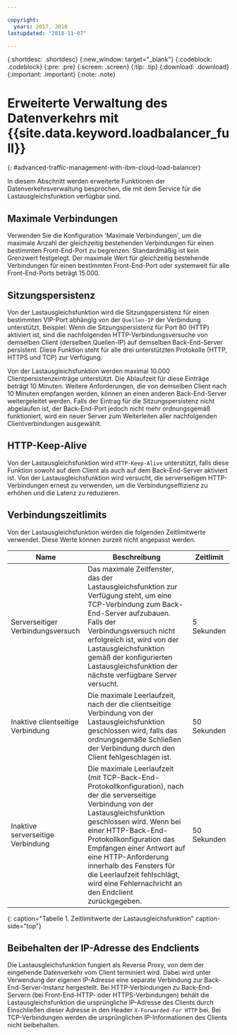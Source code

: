 ```yaml
---

copyright:
  years: 2017, 2018
lastupdated: "2018-11-07"

---
```


{:shortdesc: .shortdesc}
{:new_window: target="_blank"}
{:codeblock: .codeblock}
{:pre: .pre}
{:screen: .screen}
{:tip: .tip}
{:download: .download}
{:important: .important}
{:note: .note}

# Erweiterte Verwaltung des Datenverkehrs mit {{site.data.keyword.loadbalancer_full}}
{: #advanced-traffic-management-with-ibm-cloud-load-balancer}

In diesem Abschnitt werden erweiterte Funktionen der Datenverkehrsverwaltung besprochen, die mit dem Service für die Lastausgleichsfunktion verfügbar sind.

## Maximale Verbindungen

Verwenden Sie die Konfiguration 'Maximale Verbindungen', um die maximale Anzahl der gleichzeitig bestehenden Verbindungen für einen bestimmten Front-End-Port zu begrenzen. Standardmäßig ist kein Grenzwert festgelegt. Der maximale Wert für gleichzeitig bestehende Verbindungen für einen bestimmten Front-End-Port oder systemweit für alle Front-End-Ports beträgt 15.000.  

## Sitzungspersistenz

Von der Lastausgleichsfunktion wird die Sitzungspersistenz für einen bestimmten VIP-Port abhängig von der `Quellen-IP` der Verbindung unterstützt. Beispiel: Wenn die Sitzungspersistenz für Port 80 (HTTP) aktiviert ist, sind die nachfolgenden HTTP-Verbindungsversuche von demselben Client (derselben Quellen-IP) auf demselben Back-End-Server persistent. Diese Funktion steht für alle drei unterstützten Protokolle (HTTP, HTTPS und TCP) zur Verfügung.

Von der Lastausgleichsfunktion werden maximal 10.000 Clientpersistenzeinträge unterstützt. Die Ablaufzeit für diese Einträge beträgt 10 Minuten. Weitere Anforderungen, die von demselben Client nach 10 Minuten empfangen werden, können an einen anderen Back-End-Server weitergeleitet werden. Falls der Eintrag für die Sitzungspersistenz nicht abgelaufen ist, der Back-End-Port jedoch nicht mehr ordnungsgemäß funktioniert, wird ein neuer Server zum Weiterleiten aller nachfolgenden Clientverbindungen ausgewählt.  

## HTTP-Keep-Alive
Von der Lastausgleichsfunktion wird `HTTP-Keep-Alive` unterstützt, falls diese Funktion sowohl auf dem Client als auch auf dem Back-End-Server aktiviert ist. Von der Lastausgleichsfunktion wird versucht, die serverseitigen HTTP-Verbindungen erneut zu verwenden, um die Verbindungseffizienz zu erhöhen und die Latenz zu reduzieren.

## Verbindungszeitlimits
Von der Lastausgleichsfunktion werden die folgenden Zeitlimitwerte verwendet. Diese Werte können zurzeit nicht angepasst werden.

| Name | Beschreibung | Zeitlimit |                                                                                              
| ------------------------------------------ | --------------------------------------------------- | ------------------- |
| Serverseitiger Verbindungsversuch    | Das maximale Zeitfenster, das der Lastausgleichsfunktion zur Verfügung steht, um eine TCP-Verbindung zum Back-End-Server aufzubauen. Falls der Verbindungsversuch nicht erfolgreich ist, wird von der Lastausgleichsfunktion gemäß der konfigurierten Lastausgleichsfunktion der nächste verfügbare Server versucht. | 5 Sekunden   |
| Inaktive clientseitige Verbindung  | Die maximale Leerlaufzeit, nach der die clientseitige Verbindung von der Lastausgleichsfunktion geschlossen wird, falls das ordnungsgemäße Schließen der Verbindung durch den Client fehlgeschlagen ist.| 50 Sekunden  |
| Inaktive serverseitige Verbindung | Die maximale Leerlaufzeit (mit TCP-Back-End-Protokollkonfiguration), nach der die serverseitige Verbindung von der Lastausgleichsfunktion geschlossen wird. Wenn bei einer HTTP-Back-End-Protokollkonfiguration das Empfangen einer Antwort auf eine HTTP-Anforderung innerhalb des Fensters für die Leerlaufzeit fehlschlägt, wird eine Fehlernachricht an den Endclient zurückgegeben.                                | 50 Sekunden |
{: caption="Tabelle 1. Zeitlimitwerte der Lastausgleichsfunktion" caption-side="top"} 

## Beibehalten der IP-Adresse des Endclients 

Die Lastausgleichsfunktion fungiert als Reverse Proxy, von dem der eingehende Datenverkehr vom Client terminiert wird. Dabei wird unter Verwendung der eigenen IP-Adresse eine separate Verbindung zur Back-End-Server-Instanz hergestellt. Bei HTTP-Verbindungen zu Back-End-Servern (bei Front-End-HTTP- oder HTTPS-Verbindungen) behält die Lastausgleichsfunktion die ursprüngliche IP-Adresse des Clients durch Einschließen dieser Adresse in den Header `X-Forwarded-For HTTP` bei. Bei TCP-Verbindungen werden die ursprünglichen IP-Informationen des Clients nicht beibehalten.
